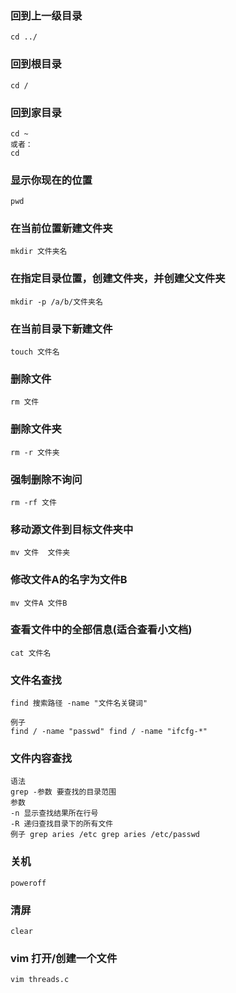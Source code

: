 ### 回到上一级目录
```
cd ../
```

### 回到根目录
```
cd /
```

### 回到家目录
```
cd ~
或者：
cd
```

### 显示你现在的位置
```
pwd
```

### 在当前位置新建文件夹 
```
mkdir 文件夹名
```

### 在指定目录位置，创建文件夹，并创建父文件夹 
```
mkdir -p /a/b/文件夹名
```

### 在当前目录下新建文件
```
touch 文件名
```

### 删除文件
```
rm 文件
```

### 删除文件夹
```
rm -r 文件夹
```

### 强制删除不询问
```
rm -rf 文件
```

### 移动源文件到目标文件夹中
```
mv 文件  文件夹
```

### 修改文件A的名字为文件B
```
mv 文件A 文件B
```

### 查看文件中的全部信息(适合查看小文档)
```
cat 文件名
```

### 文件名查找
```
find 搜索路径 -name "文件名关键词"

例子 
find / -name "passwd" find / -name "ifcfg-*"
```

### 文件内容查找

```
语法
grep -参数 要查找的目录范围 
参数
-n 显示查找结果所在行号 
-R 递归查找目录下的所有文件
例子 grep aries /etc grep aries /etc/passwd
```

### 关机
```
poweroff
```

### 清屏
```
clear
```

### vim 打开/创建一个文件
```
vim threads.c
```